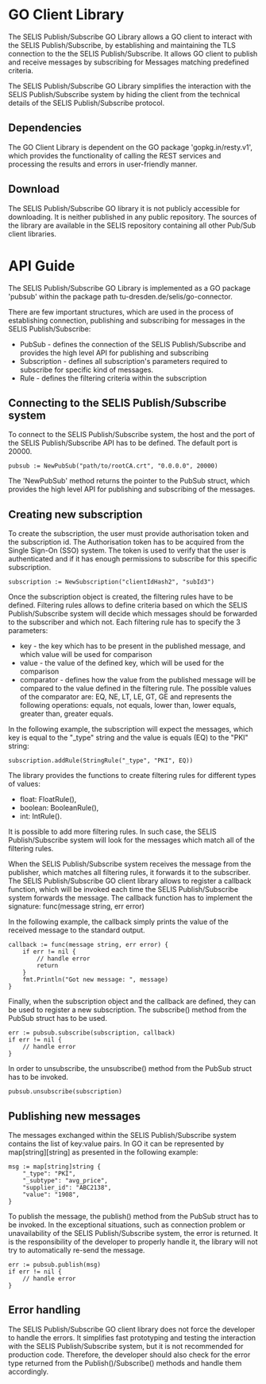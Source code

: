 # GO Client Library
The SELIS Publish/Subscribe GO Library allows a GO client to interact with the SELIS Publish/Subscribe, by establishing and maintaining the TLS connection to the the SELIS Publish/Subscribe. It allows GO client to publish and receive messages by subscribing for Messages matching predefined criteria.

The SELIS Publish/Subscribe GO Library simplifies the interaction with the SELIS Publish/Subscribe system by hiding the client from the technical details of the SELIS Publish/Subscribe protocol.
 
## Dependencies
The GO Client Library is dependent on the GO package 'gopkg.in/resty.v1', which provides the functionality of calling the REST services and processing the results and errors in user-friendly manner.

## Download
The SELIS Publish/Subscribe GO library it is not publicly accessible for downloading. It is neither published in any public repository.
The sources of the library are available in the SELIS repository containing all other Pub/Sub client libraries.

# API Guide
The SELIS Publish/Subscribe GO Library is implemented as a GO package 'pubsub' within the package path tu-dresden.de/selis/go-connector.

There are few important structures, which are used in the process of establishing connection, publishing and subscribing for messages in the SELIS Publish/Subscribe:
* PubSub - defines the connection of the SELIS Publish/Subscribe and provides the high level API for publishing and subscribing
* Subscription - defines all subscription's parameters required to subscribe for specific kind of messages.
* Rule - defines the filtering criteria within the subscription

## Connecting to the SELIS Publish/Subscribe system
To connect to the SELIS Publish/Subscribe system, the host and the port of the SELIS Publish/Subscribe API has to be defined. The default port is 20000.
```
pubsub := NewPubSub("path/to/rootCA.crt", "0.0.0.0", 20000)
```
The 'NewPubSub' method returns the pointer to the PubSub struct, which provides the high level API for publishing and subscribing of the messages.

## Creating new subscription
To create the subscription, the user must provide authorisation token and the subscription id. The Authorisation token has to be acquired from the Single Sign-On (SSO) system. The token is used to verify that the user is authenticated and if it has enough permissions to subscribe for this specific subscription.
```
subscription := NewSubscription("clientIdHash2", "subId3")
```

Once the subscription object is created, the filtering rules have to be defined. Filtering rules allows to define criteria based on which the SELIS Publish/Subscribe system will decide which messages should be forwarded to the subscriber and which not. Each filtering rule has to specify the 3 parameters:
* key - the key which has to be present in the published message, and which value will be used for comparison
* value - the value of the defined key, which will be used for the comparison
* comparator - defines how the value from the published message will be compared to the value defined in the filtering rule. The possible values of the comparator are: EQ, NE, LT, LE, GT, GE and represents the following operations: equals, not equals, lower than, lower equals, greater than, greater equals.

In the following example, the subscription will expect the messages, which key is equal to the "_type" string and the value is equals (EQ) to the "PKI" string:
```
subscription.addRule(StringRule("_type", "PKI", EQ))
```
The library provides the functions to create filtering rules for different types of values:
* float: FloatRule(),
* boolean: BooleanRule(),
* int: IntRule().

It is possible to add more filtering rules. In such case, the SELIS Publish/Subscribe system will look for the messages which match all of the filtering rules.

When the SELIS Publish/Subscribe system receives the message from the publisher, which matches all filtering rules, it forwards it to the subscriber. The SELIS Publish/Subscribe GO client library allows to register a callback function, which will be invoked each time the SELIS Publish/Subscribe system forwards the message. The callback function has to implement the signature: func(message string, err error)

In the following example, the callback simply prints the value of the received message to the standard output.
```
callback := func(message string, err error) {
	if err != nil {
		// handle error
		return
	}
	fmt.Println("Got new message: ", message)
}
```

Finally, when the subscription object and the callback are defined, they can be used to register a new subscription. The subscribe() method from the PubSub struct has to be used.
```
err := pubsub.subscribe(subscription, callback)
if err != nil {
	// handle error
}
```

In order to unsubscribe, the unsubscribe() method from the PubSub struct has to be invoked.
```
pubsub.unsubscribe(subscription)
```

## Publishing new messages
The messages exchanged within the SELIS Publish/Subscribe system contains the list of key:value pairs. In GO it can be represented by map[string][string] as presented in the following example:
```
msg := map[string]string {
	"_type": "PKI",
	"_subtype": "avg_price",
	"supplier_id": "ABC2138",
	"value": "1908",
}
```

To publish the message, the publish() method from the PubSub struct has to be invoked. In the exceptional situations, such as connection problem or unavailability of the SELIS Publish/Subscribe system, the error is returned. It is the responsibility of the developer to properly handle it, the library will not try to automatically re-send the message.
```
err := pubsub.publish(msg)
if err != nil {
	// handle error
}
```

## Error handling
The SELIS Publish/Subscribe GO client library does not force the developer to handle the errors. It simplifies fast prototyping and testing the interaction with the SELIS Publish/Subscribe system, but it is not recommended for production code. Therefore, the developer should also check for the error type returned from the Publish()/Subscribe() methods and handle them accordingly.
